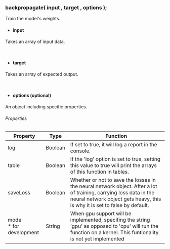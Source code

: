 ### backpropagate( input , target , options );
Train the model's weights.

- #### input <br/>
Takes an array of input data.

<br/>

- #### target <br/>
Takes an array of expected output.

<br/>

- #### options (optional) <br/>
An object including specific properties.
###### Properties
| Property 	| Type 	| Function 	|
|-	|-	|-	|
| log 	| Boolean 	| If set to true, it will log a report in the console. 	|
| table 	| Boolean 	| If the 'log' option is set to true, setting this value to true will print the arrays of this function in tables. 	|
| saveLoss 	| Boolean 	| Whether or not to save the losses in the neural network object. After a lot of training, carrying loss data in the neural network object gets heavy, this is why it is set to false by default. 	|
| mode<br>* for development 	| String 	| When gpu support will be implemented, specifing the string 'gpu' as opposed to 'cpu' will run the function on a kernel. This funtionality is not yet implemented 	|


<br/>
